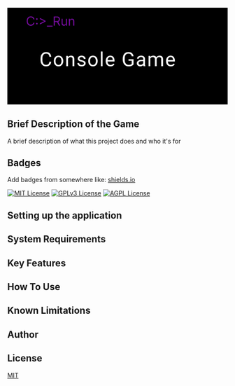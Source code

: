 
![Example Image](Console_Game_banner.png)

## Brief Description of the Game
A brief description of what this project does and who it's for

## Badges

Add badges from somewhere like: [shields.io](https://shields.io/)

[![MIT License](https://img.shields.io/badge/License-MIT-green.svg)](https://choosealicense.com/licenses/mit/)
[![GPLv3 License](https://img.shields.io/badge/License-GPL%20v3-yellow.svg)](https://opensource.org/licenses/)
[![AGPL License](https://img.shields.io/badge/license-AGPL-blue.svg)](http://www.gnu.org/licenses/agpl-3.0)


## Setting up the application
## System Requirements
## Key Features
## How To Use
## Known Limitations
## Author
## License

[MIT](https://choosealicense.com/licenses/mit/)
